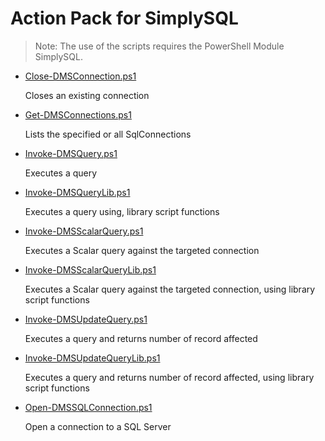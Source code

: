 # Action Pack for SimplySQL

> Note: The use of the scripts requires the PowerShell Module SimplySQL.

+ [Close-DMSConnection.ps1](./Close-DMSConnection.ps1)

  Closes an existing connection

+ [Get-DMSConnections.ps1](./Get-DMSConnections.ps1)

  Lists the specified or all SqlConnections

+ [Invoke-DMSQuery.ps1](./Invoke-DMSQuery.ps1)

  Executes a query

+ [Invoke-DMSQueryLib.ps1](./Invoke-DMSQueryLib.ps1)

  Executes a query using, library script functions
  
+ [Invoke-DMSScalarQuery.ps1](./Invoke-DMSScalarQuery.ps1)

  Executes a Scalar query against the targeted connection  
  
+ [Invoke-DMSScalarQueryLib.ps1](./Invoke-DMSScalarQueryLib.ps1)

  Executes a Scalar query against the targeted connection, using library script functions
  
+ [Invoke-DMSUpdateQuery.ps1](./Invoke-DMSUpdateQuery.ps1)

  Executes a query and returns number of record affected
  
+ [Invoke-DMSUpdateQueryLib.ps1](./Invoke-DMSUpdateQueryLib.ps1)

  Executes a query and returns number of record affected, using library script functions
  
+ [Open-DMSSQLConnection.ps1](./Open-DMSSQLConnection.ps1)

  Open a connection to a SQL Server